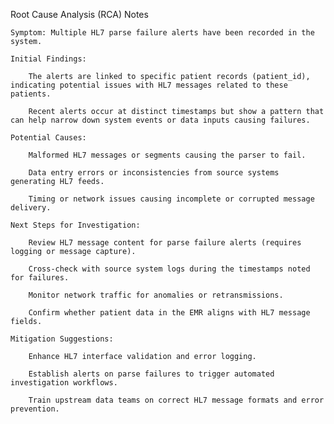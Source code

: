 Root Cause Analysis (RCA) Notes

    Symptom: Multiple HL7 parse failure alerts have been recorded in the system.

    Initial Findings:

        The alerts are linked to specific patient records (patient_id), indicating potential issues with HL7 messages related to these patients.

        Recent alerts occur at distinct timestamps but show a pattern that can help narrow down system events or data inputs causing failures.

    Potential Causes:

        Malformed HL7 messages or segments causing the parser to fail.

        Data entry errors or inconsistencies from source systems generating HL7 feeds.

        Timing or network issues causing incomplete or corrupted message delivery.

    Next Steps for Investigation:

        Review HL7 message content for parse failure alerts (requires logging or message capture).

        Cross-check with source system logs during the timestamps noted for failures.

        Monitor network traffic for anomalies or retransmissions.

        Confirm whether patient data in the EMR aligns with HL7 message fields.

    Mitigation Suggestions:

        Enhance HL7 interface validation and error logging.

        Establish alerts on parse failures to trigger automated investigation workflows.

        Train upstream data teams on correct HL7 message formats and error prevention.

